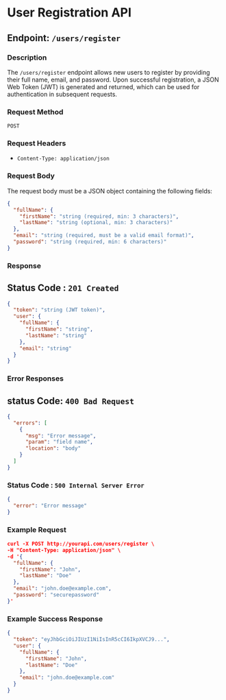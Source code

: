 # User Registration API

## Endpoint: `/users/register`

### Description
The `/users/register` endpoint allows new users to register by providing their full name, email, and password. Upon successful registration, a JSON Web Token (JWT) is generated and returned, which can be used for authentication in subsequent requests.

### Request Method
`POST`

### Request Headers
- `Content-Type: application/json`

### Request Body
The request body must be a JSON object containing the following fields:

```json
{
  "fullName": {
    "firstName": "string (required, min: 3 characters)",
    "lastName": "string (optional, min: 3 characters)"
  },
  "email": "string (required, must be a valid email format)",
  "password": "string (required, min: 6 characters)"
}
```

### Response 
## Status Code : `201 Created`

```json
{
  "token": "string (JWT token)",
  "user": {
    "fullName": {
      "firstName": "string",
      "lastName": "string"
    },
    "email": "string"
  }
}
```

### Error Responses 
## status Code: `400 Bad Request `

```json
{
  "errors": [
    {
      "msg": "Error message",
      "param": "field name",
      "location": "body"
    }
  ]
}
```

### Status Code : `500 Internal Server Error`
```json
{
  "error": "Error message"
}
```

### Example Request 

```json
curl -X POST http://yourapi.com/users/register \
-H "Content-Type: application/json" \
-d '{
  "fullName": {
    "firstName": "John",
    "lastName": "Doe"
  },
  "email": "john.doe@example.com",
  "password": "securepassword"
}'
```

### Example Success Response 

```json
{
  "token": "eyJhbGciOiJIUzI1NiIsInR5cCI6IkpXVCJ9...",
  "user": {
    "fullName": {
      "firstName": "John",
      "lastName": "Doe"
    },
    "email": "john.doe@example.com"
  }
}
```
